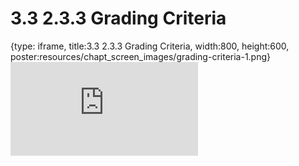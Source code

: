 # 3.3 2.3.3 Grading Criteria
 
{type: iframe, title:3.3 2.3.3 Grading Criteria, width:800, height:600, poster:resources/chapt_screen_images/grading-criteria-1.png}
![](https://vgaysin1.github.io/CURE-MicrobialMysteries-test/grading-criteria-1.html)
 

 
